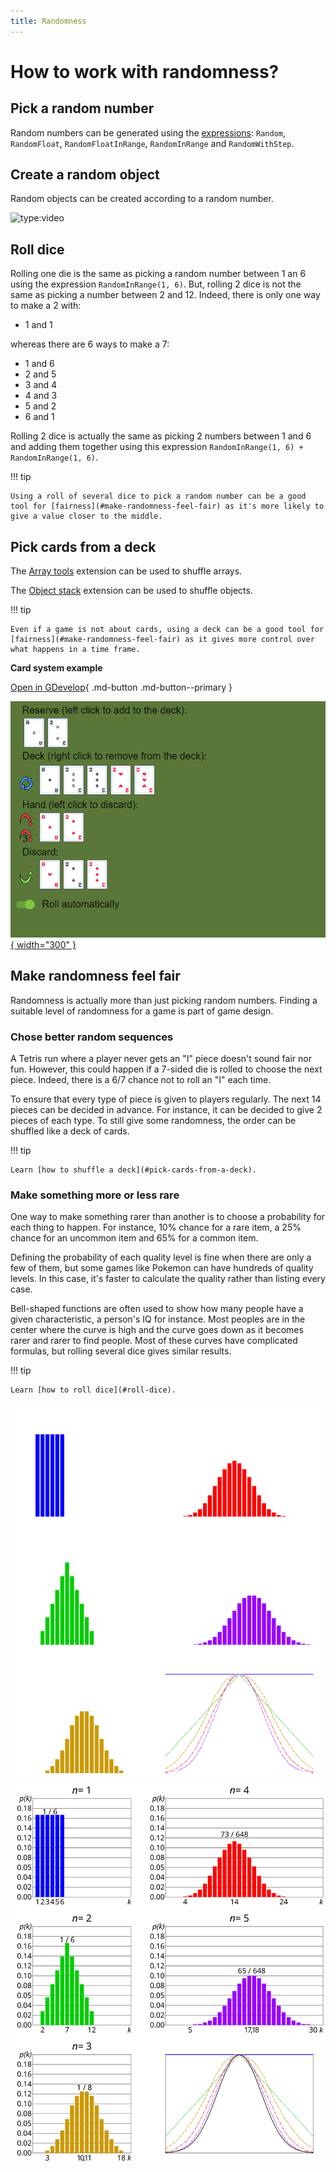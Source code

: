 ```yaml
---
title: Randomness
---
```


# How to work with randomness?

## Pick a random number

Random numbers can be generated using the [expressions](/gdevelop5/all-features/expressions/): `Random`, `RandomFloat`, `RandomFloatInRange`, `RandomInRange` and `RandomWithStep`.


## Create a random object

Random objects can be created according to a random number. 

<!---
TODO screenshot of events and small example link.
-->

![type:video](https://www.youtube.com/embed/5C78xIecgiI)

## Roll dice

Rolling one die is the same as picking a random number between 1 an 6 using the expression `RandomInRange(1, 6)`. But, rolling 2 dice is not the same as picking a number between 2 and 12. Indeed, there is only one way to make a 2 with:

- 1 and 1

whereas there are 6 ways to make a 7:

- 1 and 6
- 2 and 5
- 3 and 4
- 4 and 3
- 5 and 2
- 6 and 1

Rolling 2 dice is actually the same as picking 2 numbers between 1 and 6 and adding them together using this expression `RandomInRange(1, 6) + RandomInRange(1, 6)`.

<!---
TODO Create an example that compares visually different way of doing randomness.
Add a side by side comparison between `RandomInRange(1, 6) + RandomInRange(1, 6)` and `RandomInRange(2, 12)` and add a link to the example.
-->

!!! tip

    Using a roll of several dice to pick a random number can be a good tool for [fairness](#make-randomness-feel-fair) as it's more likely to give a value closer to the middle.


## Pick cards from a deck

The [Array tools](/gdevelop5/extensions/array-tools/) extension can be used to shuffle arrays.

<!---
TODO Add a screenshot of the instruction editor showing the shuffle action.
-->

The [Object stack](/gdevelop5/extensions/object-stack/) extension can be used to shuffle objects.

<!---
TODO Add a screenshot of the instruction editor showing the shuffle action.
-->

!!! tip

    Even if a game is not about cards, using a deck can be a good tool for [fairness](#make-randomness-feel-fair) as it gives more control over what happens in a time frame.

**Card system example**

[Open in GDevelop](https://editor.gdevelop.io/?project=example://card-system){ .md-button .md-button--primary }

[![](card-system-example.png){ width="300" }](https://editor.gdevelop.io/?project=example://card-system)


## Make randomness feel fair

Randomness is actually more than just picking random numbers. Finding a suitable level of randomness for a game is part of game design.


### Chose better random sequences

A Tetris run where a player never gets an "I" piece doesn't sound fair nor fun. However, this could happen if a 7-sided die is rolled to choose the next piece. Indeed, there is a 6/7 chance not to roll an "I" each time.

To ensure that every type of piece is given to players regularly. The next 14 pieces can be decided in advance. For instance, it can be decided to give 2 pieces of each type. To still give some randomness, the order can be shuffled like a deck of cards.

<!---
TODO Create an example that compares visually different way of doing randomness.
Add a side by side comparison and a link to the example.
-->

!!! tip

    Learn [how to shuffle a deck](#pick-cards-from-a-deck).


### Make something more or less rare

One way to make something rarer than another is to choose a probability for each thing to happen. For instance, 10% chance for a rare item, a 25% chance for an uncommon item and 65% for a common item.

Defining the probability of each quality level is fine when there are only a few of them, but some games like Pokemon can have hundreds of quality levels. In this case, it's faster to calculate the quality rather than listing every case.

Bell-shaped functions are often used to show how many people have a given characteristic, a person's IQ for instance. Most peoples are in the center where the curve is high and the curve goes down as it becomes rarer and rarer to find people. Most of these curves have complicated formulas, but rolling several dice gives similar results.

!!! tip

    Learn [how to roll dice](#roll-dice).

[![](dice-probabilities-dark.svg#only-dark)![](dice-probabilities-light.svg#only-light)](https://en.wikipedia.org/wiki/File%3ADice_sum_central_limit_theorem.svg)


